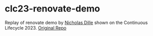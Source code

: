 # clc23-renovate-demo

Replay of renovate demo by [Nicholas Dille](https://github.com/nicholasdille) shown on the Continuous Lifecycle 2023.
[Original Repo](https://github.com/nicholasdille/clc23-renovate-demo)